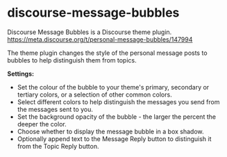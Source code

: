 # discourse-message-bubbles

Discourse Message Bubbles is a Discourse theme plugin.
https://meta.discourse.org/t/personal-message-bubbles/147994

The theme plugin changes the style of the personal message posts to bubbles to help distinguish them from topics.

**Settings:**

* Set the colour of the bubble to your theme's primary, secondary or tertiary colors, or a selection of other common colors.
* Select different colors to help distinguish the messages you send from the messages sent to you.
* Set the background opacity of the bubble - the larger the percent the deeper the color.
* Choose whether to display the message bubble in a box shadow.
* Optionally append text to the Message Reply button to distinguish it from the Topic Reply button.


